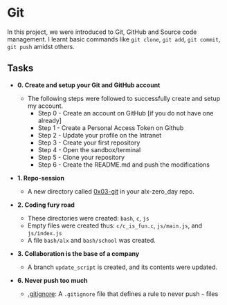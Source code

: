 # **Git**
In this project, we were introduced to Git, GitHub and Source code management. I learnt basic commands like `git clone`, `git add`, `git commit`, `git push` amidst others.
## **Tasks**

- **0. Create and setup your Git and GitHub account**
  - The following steps were followed to successfully create and setup my account.
    - Step 0 - Create an account on GitHub [if you do not have one already]
    - Step 1 - Create a Personal Access Token on Github
    - Step 2 - Update your profile on the Intranet
    - Step 3 - Create your first repository 
    - Step 4 - Open the sandbox/terminal
    - Step 5 - Clone your repository
    - Step 6 - Create the README.md and push the modifications
    
- **1. Repo-session**
  - A new directory called [0x03-git](../0x03-git) in your alx-zero_day repo.
  
 - **2. Coding fury road**
   - These directories were created: `bash`, `c`, `js`
   - Empty files were created thus: `c/c_is_fun.c`, `js/main.js`, and `js/index.js`
   - A file `bash/alx` and `bash/school` was created.

- **3. Collaboration is the base of a company**
  - A branch `update_script` is created, and its contents were updated.














- **6. Never push too much**
  - [.gitignore](./.gitignore): A `.gitignore` file that defines a rule to never push `~` files

